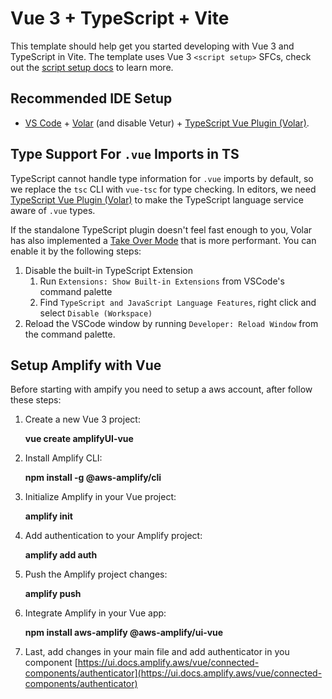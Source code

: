 # Vue 3 + TypeScript + Vite

This template should help get you started developing with Vue 3 and TypeScript in Vite. The template uses Vue 3 `<script setup>` SFCs, check out the [script setup docs](https://v3.vuejs.org/api/sfc-script-setup.html#sfc-script-setup) to learn more.

## Recommended IDE Setup

- [VS Code](https://code.visualstudio.com/) + [Volar](https://marketplace.visualstudio.com/items?itemName=Vue.volar) (and disable Vetur) + [TypeScript Vue Plugin (Volar)](https://marketplace.visualstudio.com/items?itemName=Vue.vscode-typescript-vue-plugin).

## Type Support For `.vue` Imports in TS

TypeScript cannot handle type information for `.vue` imports by default, so we replace the `tsc` CLI with `vue-tsc` for type checking. In editors, we need [TypeScript Vue Plugin (Volar)](https://marketplace.visualstudio.com/items?itemName=Vue.vscode-typescript-vue-plugin) to make the TypeScript language service aware of `.vue` types.

If the standalone TypeScript plugin doesn't feel fast enough to you, Volar has also implemented a [Take Over Mode](https://github.com/johnsoncodehk/volar/discussions/471#discussioncomment-1361669) that is more performant. You can enable it by the following steps:

1. Disable the built-in TypeScript Extension
   1. Run `Extensions: Show Built-in Extensions` from VSCode's command palette
   2. Find `TypeScript and JavaScript Language Features`, right click and select `Disable (Workspace)`
2. Reload the VSCode window by running `Developer: Reload Window` from the command palette.

## Setup Amplify with Vue
Before starting with ampify you need to setup a aws account, after follow these steps:

1. Create a new Vue 3 project:
   
   **vue create amplifyUI-vue**

2. Install Amplify CLI:
   
   **npm install -g @aws-amplify/cli**

3. Initialize Amplify in your Vue project:
   
   **amplify init**

4. Add authentication to your Amplify project:
   
   **amplify add auth**

5. Push the Amplify project changes:
   
   **amplify push**

6. Integrate Amplify in your Vue app:
   
   **npm install aws-amplify @aws-amplify/ui-vue**

7. Last, add changes in your main file and add authenticator in you component [https://ui.docs.amplify.aws/vue/connected-components/authenticator](https://ui.docs.amplify.aws/vue/connected-components/authenticator)